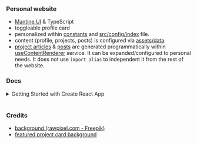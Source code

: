 ### Personal website

- [Mantine UI](https://mantine.dev/core/chip/) & TypeScript
- toggleable profile card
- personalized within [constants](./src/assets/constants/) and [src/config/index](./src/config/index.tsx) file.
- content (profile, projects, posts) is configured via [assets/data](./src/assets/data/)
- [project articles](./src/assets/data/projects/) & [posts](./src/assets/data/posts/) are generated programmatically within [useContentRenderer](./src/services/useContentRenderer/index.tsx) service. It can be expanded/configured to personal needs. It does not use `import alias` to independent it from the rest of the website.

### Docs

<details>

<summary>Getting Started with Create React App</summary>

This project was bootstrapped with [Create React App](https://github.com/facebook/create-react-app).

## Available Scripts

In the project directory, you can run:

### `npm start`

Runs the app in the development mode.\
Open [http://localhost:3000](http://localhost:3000) to view it in the browser.

The page will reload if you make edits.\
You will also see any lint errors in the console.

### `npm run build`

Builds the app for production to the `build` folder.\
It correctly bundles React in production mode and optimizes the build for the best performance.

The build is minified and the filenames include the hashes.\
Your app is ready to be deployed!

See the section about [deployment](https://facebook.github.io/create-react-app/docs/deployment) for more information.

## Learn More

You can learn more in the [Create React App documentation](https://facebook.github.io/create-react-app/docs/getting-started).

To learn React, check out the [React documentation](https://reactjs.org/).

</details>

<br/>

### Credits

- [background (rawpixel.com - Freepik)](https://pl.freepik.com/darmowe-wektory/tlo-swiatla-neonowego_3602483.htm)
- [featured project card background](https://pixabay.com/pl/photos/streszczenie-obraz-pi%c3%b3ra-pi%c4%99kny-6047465/)
